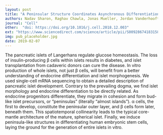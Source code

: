 ```yaml
---
layout: post
title: "A Peninsular Structure Coordinates Asynchronous Differentiation with Morphogenesis to Generate Pancreatic Islets"
authors: Nadav Sharon, Raghav Chawla, Jonas Mueller, Jordan Vanderhooft, Luke James Whitehorn, Benjamin Rosenthal, Mads Gürtler, Ralph R. Estanboulieh, Dmitry Shvartsman, David K. Gifford, Cole Trapnell, Doug Melton
journal: "Cell"
other:  "doi: https://doi.org/10.1016/j.cell.2018.12.003"
ext: "https://www.sciencedirect.com/science/article/pii/S0092867418315861"
img: pub_placeholder.jpg
date: 2019-02-07
---
```


The pancreatic islets of Langerhans regulate glucose homeostasis. The loss of insulin-producing β cells within islets results in diabetes, and islet transplantation from cadaveric donors can cure the disease. In vitro production of whole islets, not just β cells, will benefit from a better understanding of endocrine differentiation and islet morphogenesis. We used single-cell mRNA sequencing to obtain a detailed description of pancreatic islet development. Contrary to the prevailing dogma, we find islet morphology and endocrine differentiation to be directly related. As endocrine progenitors differentiate, they migrate in cohesion and form bud-like islet precursors, or “peninsulas” (literally “almost islands”). α cells, the first to develop, constitute the peninsular outer layer, and β cells form later, beneath them. This spatiotemporal collinearity leads to the typical core-mantle architecture of the mature, spherical islet. Finally, we induce peninsula-like structures in differentiating human embryonic stem cells, laying the ground for the generation of entire islets in vitro.